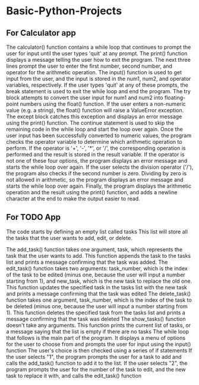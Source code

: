# Basic-Python-Projects

## For Calculator app 
The calculator() function contains a while loop that continues to prompt the user for input until the user types 'quit' at any prompt. The print() function displays a message telling the user how to exit the program.
The next three lines prompt the user to enter the first number, second number, and operator for the arithmetic operation. The input() function is used to get input from the user, and the input is stored in the num1, num2, and operator variables, respectively. If the user types 'quit' at any of these prompts, the break statement is used to exit the while loop and end the program.
The try block attempts to convert the user input for num1 and num2 into floating-point numbers using the float() function. If the user enters a non-numeric value (e.g. a string), the float() function will raise a ValueError exception. The except block catches this exception and displays an error message using the print() function. The continue statement is used to skip the remaining code in the while loop and start the loop over again.
Once the user input has been successfully converted to numeric values, the program checks the operator variable to determine which arithmetic operation to perform. If the operator is '+', '-', '*', or '/', the corresponding operation is performed and the result is stored in the result variable. If the operator is not one of these four options, the program displays an error message and starts the while loop over again.
If the user selects the division operator ('/'), the program also checks if the second number is zero. Dividing by zero is not allowed in arithmetic, so the program displays an error message and starts the while loop over again.
Finally, the program displays the arithmetic operation and the result using the print() function, and adds a newline character at the end to make the output easier to read.

## For TODO App
The code starts by defining an empty list called tasks
This list will store all the tasks that the user wants to add, edit, or delete.

The add_task() function takes one argument, task, which represents the task that the user wants to add. This function appends the task to the tasks list and prints a message confirming that the task was added.
The edit_task() function takes two arguments: task_number, which is the index of the task to be edited (minus one, because the user will input a number starting from 1), and new_task, which is the new task to replace the old one. This function updates the specified task in the tasks list with the new task and prints a message confirming that the task was edited
The delete_task() function takes one argument, task_number, which is the index of the task to be deleted (minus one, because the user will input a number starting from 1). This function deletes the specified task from the tasks list and prints a message confirming that the task was deleted
The show_tasks() function doesn't take any arguments. This function prints the current list of tasks, or a message saying that the list is empty if there are no tasks
The while loop that follows is the main part of the program. It displays a menu of options for the user to choose from and prompts the user for input using the input() function
The user's choice is then checked using a series of if statements
If the user selects "1", the program prompts the user for a task to add and calls the add_task() function to add it to the list. If the user selects "2", the program prompts the user for the number of the task to edit, and the new task to replace it with, and calls the edit_task() function
